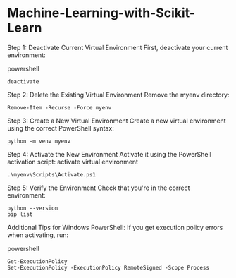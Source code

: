 # Machine-Learning-with-Scikit-Learn



Step 1: Deactivate Current Virtual Environment
First, deactivate your current environment:

powershell
```
deactivate
```
Step 2: Delete the Existing Virtual Environment
Remove the myenv directory:

```
Remove-Item -Recurse -Force myenv
```
Step 3: Create a New Virtual Environment
Create a new virtual environment using the correct PowerShell syntax:

```
python -m venv myenv
```

Step 4: Activate the New Environment
Activate it using the PowerShell activation script:
activate virtual environment

```
.\myenv\Scripts\Activate.ps1
```

Step 5: Verify the Environment
Check that you're in the correct environment:

```
python --version
pip list
``` 

Additional Tips for Windows PowerShell:
If you get execution policy errors when activating, run:

powershell
```
Get-ExecutionPolicy
Set-ExecutionPolicy -ExecutionPolicy RemoteSigned -Scope Process
```